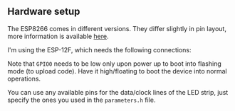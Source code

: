 ## Hardware setup

The ESP8266 comes in different versions. They differ slightly in pin layout, more information is available [here](http://www.esp8266.com/wiki/doku.php?id=esp8266-module-family).

I'm using the ESP-12F, which needs the following connections:

Note that `GPIO0` needs to be low only upon power up to boot into flashing mode (to upload code). Have it high/floating to boot the device into normal operations.

You can use any available pins for the data/clock lines of the LED strip, just specify the ones you used in the `parameters.h` file.
